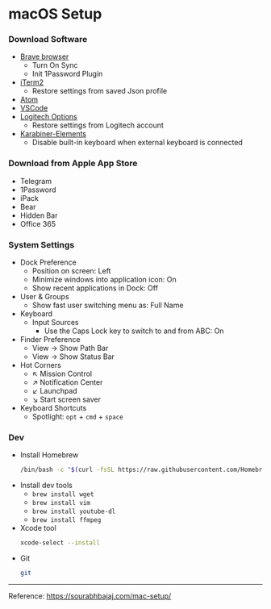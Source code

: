 # macOS Setup

### Download Software

- [Brave browser](https://brave.com/)
    - Turn On Sync
    - Init 1Password Plugin
- [iTerm2](https://iterm2.com/)
    - Restore settings from saved Json profile
- [Atom](https://atom.io/)
- [VSCode](https://code.visualstudio.com/)
- [Logitech Options](https://www.logitech.com/en-sg/product/options)
    - Restore settings from Logitech account
- [Karabiner-Elements](https://karabiner-elements.pqrs.org/)
    - Disable built-in keyboard when external keyboard is connected

### Download from Apple App Store

- Telegram
- 1Password
- iPack
- Bear
- Hidden Bar
- Office 365


### System Settings

- Dock Preference
    - Position on screen: Left
    - Minimize windows into application icon: On
    - Show recent applications in Dock: Off
- User & Groups
    - Show fast user switching menu as: Full Name
- Keyboard
    - Input Sources
        - Use the Caps Lock key to switch to and from ABC: On
- Finder Preference
    - View -> Show Path Bar
    - View -> Show Status Bar
- Hot Corners
    - ↖ Mission Control
    - ↗ Notification Center
    - ↙ Launchpad
    - ↘ Start screen saver
- Keyboard Shortcuts
    - Spotlight: `opt` + `cmd` + `space`

### Dev

- Install Homebrew
    ```bash
    /bin/bash -c "$(curl -fsSL https://raw.githubusercontent.com/Homebrew/install/master/install.sh)"
    ```
- Install dev tools
    - `brew install wget`
    - `brew install vim`
    - `brew install youtube-dl`
    - `brew install ffmpeg`
- Xcode tool
    ```bash
    xcode-select --install
    ```
- Git
    ```bash
    git
    ```

---

Reference: https://sourabhbajaj.com/mac-setup/
